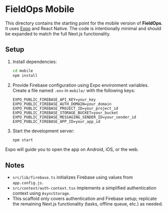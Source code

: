 # FieldOps Mobile

This directory contains the starting point for the mobile version of **FieldOps**. It uses [Expo](https://expo.dev/) and React Native. The code is intentionally minimal and should be expanded to match the full Next.js functionality.

## Setup

1. Install dependencies:

   ```bash
   cd mobile
   npm install
   ```

2. Provide Firebase configuration using Expo environment variables. Create a file named `.env` in `mobile/` with the following keys:

   ```
   EXPO_PUBLIC_FIREBASE_API_KEY=your_key
   EXPO_PUBLIC_FIREBASE_AUTH_DOMAIN=your_domain
   EXPO_PUBLIC_FIREBASE_PROJECT_ID=your_project_id
   EXPO_PUBLIC_FIREBASE_STORAGE_BUCKET=your_bucket
   EXPO_PUBLIC_FIREBASE_MESSAGING_SENDER_ID=your_sender_id
   EXPO_PUBLIC_FIREBASE_APP_ID=your_app_id
   ```

3. Start the development server:

   ```bash
   npm start
   ```

Expo will guide you to open the app on Android, iOS, or the web.

## Notes

- `src/lib/firebase.ts` initializes Firebase using values from `app.config.js`.
- `src/context/auth-context.tsx` implements a simplified authentication context using `AsyncStorage`.
- This scaffold only covers authentication and Firebase setup; replicate the remaining Next.js functionality (tasks, offline queue, etc.) as needed.
